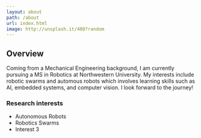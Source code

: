 ```yaml
---
layout: about
path: /about
url: index.html
image: http://unsplash.it/400?random
---
```


## Overview
Coming from a Mechanical Engineering background, I am currently pursuing a MS in Robotics at Northwestern University. My interests include robotic swarms and automous robots which involves learning skills such as AI, embedded systems, and computer vision. I look forward to the journey!

### Research interests
* Autonomous Robots
* Robotics Swarms
* Interest 3
